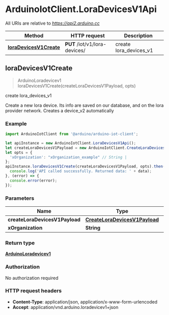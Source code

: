 # ArduinoIotClient.LoraDevicesV1Api

All URIs are relative to *https://api2.arduino.cc*

Method | HTTP request | Description
------------- | ------------- | -------------
[**loraDevicesV1Create**](LoraDevicesV1Api.md#loraDevicesV1Create) | **PUT** /iot/v1/lora-devices/ | create lora_devices_v1



## loraDevicesV1Create

> ArduinoLoradevicev1 loraDevicesV1Create(createLoraDevicesV1Payload, opts)

create lora_devices_v1

Create a new lora device. Its info are saved on our database, and on the lora provider network. Creates a device_v2 automatically

### Example

```javascript
import ArduinoIotClient from '@arduino/arduino-iot-client';

let apiInstance = new ArduinoIotClient.LoraDevicesV1Api();
let createLoraDevicesV1Payload = new ArduinoIotClient.CreateLoraDevicesV1Payload(); // CreateLoraDevicesV1Payload | 
let opts = {
  'xOrganization': "xOrganization_example" // String | 
};
apiInstance.loraDevicesV1Create(createLoraDevicesV1Payload, opts).then((data) => {
  console.log('API called successfully. Returned data: ' + data);
}, (error) => {
  console.error(error);
});

```

### Parameters


Name | Type | Description  | Notes
------------- | ------------- | ------------- | -------------
 **createLoraDevicesV1Payload** | [**CreateLoraDevicesV1Payload**](CreateLoraDevicesV1Payload.md)|  | 
 **xOrganization** | **String**|  | [optional] 

### Return type

[**ArduinoLoradevicev1**](ArduinoLoradevicev1.md)

### Authorization

No authorization required

### HTTP request headers

- **Content-Type**: application/json, application/x-www-form-urlencoded
- **Accept**: application/vnd.arduino.loradevicev1+json

